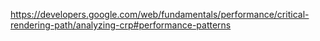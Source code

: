 https://developers.google.com/web/fundamentals/performance/critical-rendering-path/analyzing-crp#performance-patterns





